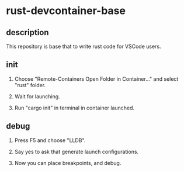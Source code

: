 # rust-devcontainer-base

## description
This repository is base that to write rust code for VSCode users.

## init
1. Choose "Remote-Containers Open Folder in Container..." and select "rust" folder.

2. Wait for launching.

3. Run "cargo init" in terminal in container launched.

## debug
1. Press F5 and choose "LLDB".

2. Say yes to ask that generate launch configurations.

3. Now you can place breakpoints, and debug.
